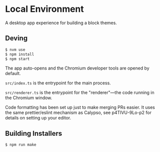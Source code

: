# Local Environment

A desktop app experience for building a block themes.

## Deving

```bash
$ nvm use
$ npm install
$ npm start
```

The app auto-opens and the Chromium developer tools are opened by default.

`src/index.ts` is the entrypoint for the main process.

`src/renderer.ts` is the entrypoint for the "renderer"—the code running in the Chromium window.

Code formatting has been set up just to make merging PRs easier. It uses the same prettier/eslint mechanism as Calypso, see p4TIVU-9Lo-p2 for details on setting up your editor.

## Building Installers

```bash
$ npm run make
```
